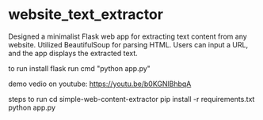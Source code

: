 # website_text_extractor
Designed a minimalist Flask web app for extracting text content from any website.
Utilized BeautifulSoup for parsing HTML.
Users can input a URL, and the app displays the extracted text. 


to run install flask
run cmd
"python app.py"

demo vedio on youtube: https://youtu.be/b0KGNlBhbqA

steps to run 
cd simple-web-content-extractor
pip install -r requirements.txt
python app.py

